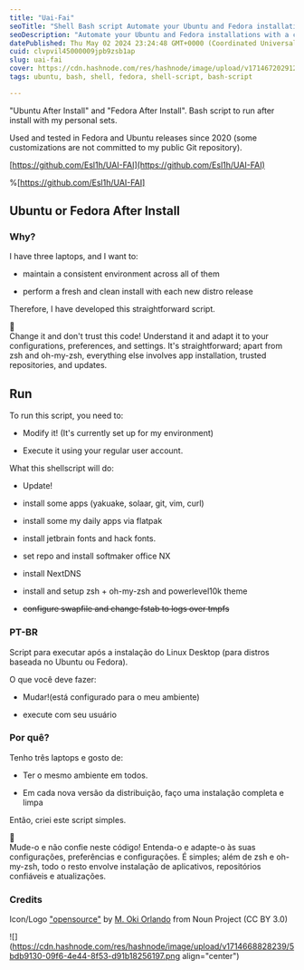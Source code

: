 ```yaml
---
title: "Uai-Fai"
seoTitle: "Shell Bash script Automate your Ubuntu and Fedora installations"
seoDescription: "Automate your Ubuntu and Fedora installations with a customizable Bash script for app setup and environment consistency across devices"
datePublished: Thu May 02 2024 23:24:48 GMT+0000 (Coordinated Universal Time)
cuid: clvpvil45000009jpb9zsb1ap
slug: uai-fai
cover: https://cdn.hashnode.com/res/hashnode/image/upload/v1714672029126/03560b54-9b71-4eac-ab3d-639ac8f024d2.jpeg
tags: ubuntu, bash, shell, fedora, shell-script, bash-script

---
```


"Ubuntu After Install" and "Fedora After Install". Bash script to run after install with my personal sets.

Used and tested in Fedora and Ubuntu releases since 2020 (some customizations are not committed to my public Git repository).

[https://github.com/Esl1h/UAI-FAI](https://github.com/Esl1h/UAI-FAI)

%[https://github.com/Esl1h/UAI-FAI] 

## **Ubuntu or Fedora After Install**

### **Why?**

I have three laptops, and I want to:

* maintain a consistent environment across all of them
    
* perform a fresh and clean install with each new distro release
    

Therefore, I have developed this straightforward script.

<div data-node-type="callout">
<div data-node-type="callout-emoji">🛑</div>
<div data-node-type="callout-text">Change it and don't trust this code! Understand it and adapt it to your configurations, preferences, and settings. It's straightforward; apart from zsh and oh-my-zsh, everything else involves app installation, trusted repositories, and updates.</div>
</div>

## Run

To run this script, you need to:

* Modify it! (It's currently set up for my environment)
    
* Execute it using your regular user account.
    

What this shellscript will do:

* Update!
    
* install some apps (yakuake, solaar, git, vim, curl)
    
* install some my daily apps via flatpak
    
* install jetbrain fonts and hack fonts.
    
* set repo and install softmaker office NX
    
* install NextDNS
    
* install and setup zsh + oh-my-zsh and powerlevel10k theme
    
* <s>configure swapfile and change fstab to logs over tmpfs</s>
    

### **PT-BR**

Script para executar após a instalação do Linux Desktop (para distros baseada no Ubuntu ou Fedora).

O que você deve fazer:

* Mudar!(está configurado para o meu ambiente)
    
* execute com seu usuário
    

### **Por quê?**

Tenho três laptops e gosto de:

* Ter o mesmo ambiente em todos.
    
* Em cada nova versão da distribuição, faço uma instalação completa e limpa
    

Então, criei este script simples.

<div data-node-type="callout">
<div data-node-type="callout-emoji">🛑</div>
<div data-node-type="callout-text">Mude-o e não confie neste código! Entenda-o e adapte-o às suas configurações, preferências e configurações. É simples; além de zsh e oh-my-zsh, todo o resto envolve instalação de aplicativos, repositórios confiáveis ​​e atualizações.</div>
</div>

### **Credits**

Icon/Logo ["opensource"](https://thenounproject.com/icon/opensource-4957970/) by [M. Oki Orlando](https://thenounproject.com/creator/orvipixel/) from Noun Project (CC BY 3.0)

![](https://cdn.hashnode.com/res/hashnode/image/upload/v1714668828239/5bdb9130-09f6-4e44-8f53-d91b18256197.png align="center")